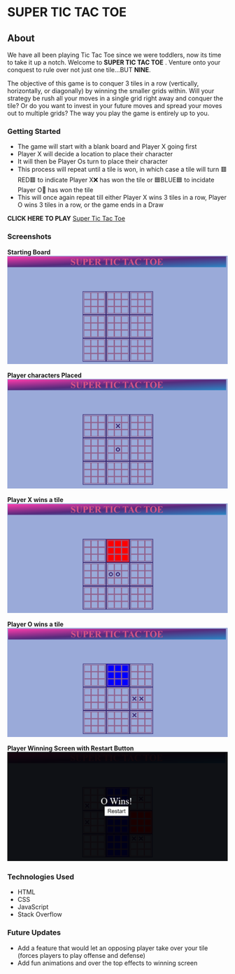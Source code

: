 # SUPER TIC TAC TOE

## About

We have all been playing Tic Tac Toe since we were toddlers, now its time to take it up a notch. Welcome to **SUPER TIC TAC TOE** . Venture onto your conquest to rule over not just one tile...BUT **NINE**. 

The objective of this game is to conquer 3 tiles in a row (vertically, horizontally, or diagonally) by winning the smaller grids within. Will your strategy be rush all your moves in a single grid right away and conquer the tile? Or do you want to invest in your future moves and spread your moves out to multiple grids? The way you play the game is entirely up to you. 

### Getting Started
- The game will start with a blank board and Player X going first 
- Player X will decide a location to place their character
- It will then be Player Os turn to place their character
- This process will repeat until a tile is won, in which case a tile will turn 🟥RED🟥 to indicate Player X❌ has won the tile or 🟦BLUE🟦 to incidate Player O🔵 has won the tile
- This will once again repeat till either Player X wins 3 tiles in a row, Player O wins 3 tiles in a row, or the game ends in a Draw

**CLICK HERE TO PLAY** [Super Tic Tac Toe](https://zainamirza.github.io/Project-1/)

### Screenshots 

**Starting Board** 
![](Images/blank%20board.PNG)

**Player characters Placed**
![](Images/Characters%20Placed.PNG)

**Player X wins a tile**
![](Images/TileX.PNG)

**Player O wins a tile**
![](Images/TileO.PNG)

**Player Winning Screen with Restart Button**
![](Images/PlayerWins.PNG)

### Technologies Used
- HTML
- CSS
- JavaScript
- Stack Overflow

### Future Updates
- Add a feature that would let an opposing player take over your tile (forces players to play offense and defense)
- Add fun animations and over the top effects to winning screen
